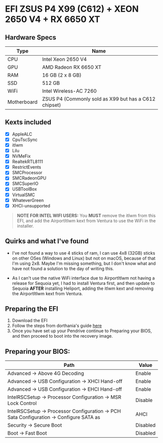 # EFI ZSUS P4 X99 (C612) + XEON 2650 V4 + RX 6650 XT

## Hardware Specs

| Type | Name |
| --- | --- |
| CPU | Intel Xeon 2650 V4 |
| GPU | AMD Radeon RX 6650 XT |
| RAM | 16 GB (2 x 8 GB) |
| SSD | 512 GB |
| WiFi | Intel Wireless-AC 7260 |
| Motherboard | ZSUS P4 (Commonly sold as X99 but has a C612 chipset) |

## Kexts included

- [x] AppleALC
- [x] CpuTscSync
- [x] itlwm
- [x] Lilu
- [x] NVMeFix
- [x] RealtekRTL8111
- [x] RestrictEvents
- [x] SMCProcessor
- [x] SMCRadeonGPU
- [x] SMCSuperIO
- [x] USBToolBox
- [x] VirtualSMC
- [x] WhateverGreen
- [x] XHCI-unsupported

> **NOTE FOR INTEL WIFI USERS:** 
> You **MUST** remove the itlwm from this EFI, and add the AirportItlwm kext from Ventura to use the WiFi in the installer.

## Quirks and what I've found

- I've not found a way to use 4 sticks of ram, I can use 4x8 (32GB) sticks on other OSes (Windows and Linux) but not on macOS, because of that I'm using 2x8. Maybe I'm missing something, but I don't know what and have not found a solution to the day of writing this.

- As I can't use the native WiFi interface due to AirportItlwm not having a release for Sequoia yet, I had to install Ventura first, and then update to Sequoia **AFTER** installing Heliport, adding the itlwm kext and removing the AirportItlwm kext from Ventura.

## Preparing the EFI

1. Download the EFI
2. Follow the steps from dorthania's guide [here](https://dortania.github.io/OpenCore-Install-Guide/installer-guide/)
3. Once you have set up your Pendrive continue to Preparing your BIOS, and then proceed to boot into the recovery image.

## Preparing your BIOS:

| Path | Value |
| --- | --- |
Advanced -> Above 4G Decoding |  Enable
Advanced -> USB Configuration -> XHCI Hand-off | Enable
Advanced -> USB Configuration -> EHCI Hand-off | Enable
IntelRSCSetup -> Processor Configuration -> MSR Lock Control | Disable
IntelRSCSetup -> Processor Configuration -> PCH Sata Configuration -> Configure SATA as | AHCI
Security -> Secure Boot | Disabled
Boot -> Fast Boot | Disabled
